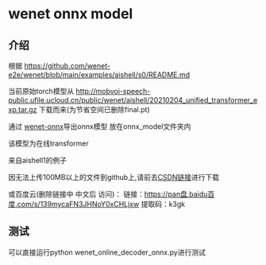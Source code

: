 # wenet onnx model

## 介绍

根据 https://github.com/wenet-e2e/wenet/blob/main/examples/aishell/s0/README.md

当前原始torch模型从 http://mobvoi-speech-public.ufile.ucloud.cn/public/wenet/aishell/20210204_unified_transformer_exp.tar.gz 下载而来(为节省空间已删除final.pt)

通过 [wenet-onnx](https://github.com/Mashiro009/wenet-onnx)导出onnx模型 放在onnx_model文件夹内

该模型为在线transformer

来自aishell1的例子


因无法上传100MB以上的文件到github上,请前去[CSDN链接](https://download.csdn.net/download/MashiroRin/21094226)进行下载

或百度云(删除链接中 中文后 访问)：
链接：https://pan盘.baidu百度.com/s/139mycaFN3JHNoY0xCHLjxw 
提取码：k3gk

## 测试

可以直接运行python wenet_online_decoder_onnx.py进行测试